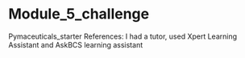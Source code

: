 # Module_5_challenge
Pymaceuticals_starter
References: I had a tutor, used Xpert Learning Assistant and AskBCS learning assistant
